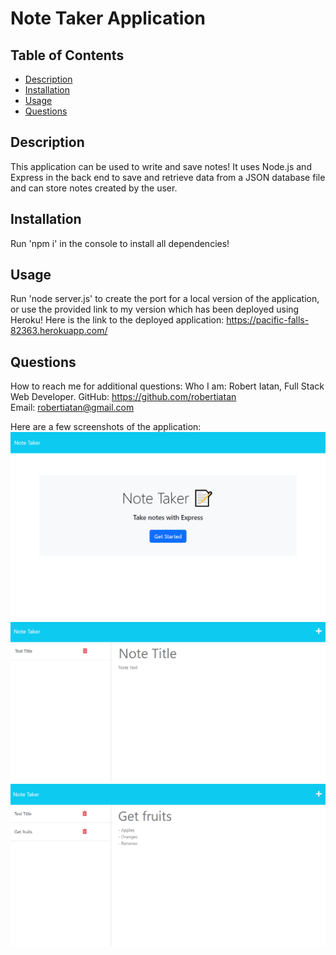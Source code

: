 # Note Taker Application
  
  ## Table of Contents
  * [Description](#description)
  * [Installation](#installation)
  * [Usage](#usage)
  * [Questions](#questions)
  ## Description
  This application can be used to write and save notes! It uses Node.js and Express in the back end to save and retrieve data from a JSON database file and can store notes created by the user.
  ## Installation
  Run 'npm i' in the console to install all dependencies!
  ## Usage
  Run 'node server.js' to create the port for a local version of the application, or use the provided link to my version which has been deployed using Heroku!
  Here is the link to the deployed application: https://pacific-falls-82363.herokuapp.com/
  ## Questions
  How to reach me for additional questions:
  Who I am: Robert Iatan, Full Stack Web Developer. 
  GitHub: https://github.com/robertiatan  
  Email: robertiatan@gmail.com

Here are a few screenshots of the application:
    ![Screenshot 1](public/assets/images/Screenshot%202023-01-06%20025723.png)
    ![Screenshot 2](public/assets/images/Screenshot%202023-01-06%20025754.png)
    ![Screenshot 3](public/assets/images/Screenshot%202023-01-06%20025837.png)
